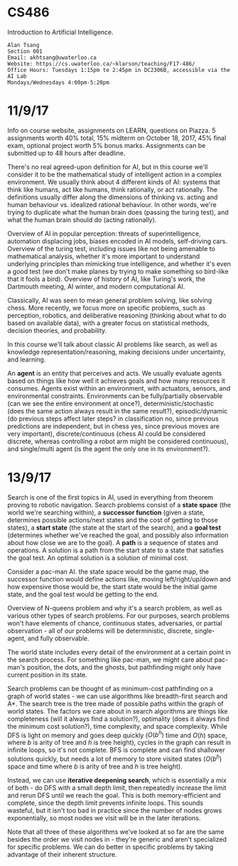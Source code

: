 CS486
=====

Introduction to Artificial Intelligence.

    Alan Tsang
    Section 001
    Email: akhtsang@uwaterloo.ca
    Website: https://cs.uwaterloo.ca/~klarson/teaching/F17-486/
    Office Hours: Tuesdays 1:15pm to 2:45pm in DC2306B, accessible via the AI Lab
    Mondays/Wednesdays 4:00pm-5:20pm

# 11/9/17

Info on course website, assignments on LEARN, questions on Piazza. 5 assignments worth 40% total, 15% midterm on October 18, 2017, 45% final exam, optional project worth 5% bonus marks. Assignments can be submitted up to 48 hours after deadline.

There's no real agreed-upon definition for AI, but in this course we'll consider it to be the mathematical study of intelligent action in a complex environment. We usually think about 4 different kinds of AI: systems that think like humans, act like humans, think rationally, or act rationally. The definitions usually differ along the dimensions of thinking vs. acting and human behaviour vs. idealized rational behaviour. In other words, we're trying to duplicate what the human brain does (passing the turing test), and what the human brain should do (acting rationally).

Overview of AI in popular perception: threats of superintelligence, automation displacing jobs, biases encoded in AI models, self-driving cars. Overview of the turing test, including issues like not being amenable to mathematical analysis, whether it's more important to understand underlying principles than mimicking true intelligence, and whether it's even a good test (we don't make planes by trying to make something so bird-like that it fools a bird). Overview of history of AI, like Turing's work, the Dartmouth meeting, AI winter, and modern computational AI.

Classically, AI was seen to mean general problem solving, like solving chess. More recently, we focus more on specific problems, such as perception, robotics, and deliberative reasoning (thinking about what to do based on available data), with a greater focus on statistical methods, decision theories, and probability.

In this course we'll talk about classic AI problems like search, as well as knowledge representation/reasoning, making decisions under uncertainty, and learning.

An **agent** is an entity that perceives and acts. We usually evaluate agents based on things like how well it achieves goals and how many resources it consumes. Agents exist within an environment, with actuators, sensors, and environmental constraints. Environments can be fully/partially observable (can we see the entire environment at once?), deterministic/stochastic (does the same action always result in the same result?), episodic/dynamic (do previous steps affect later steps? in classification no, since previous predictions are independent, but in chess yes, since previous moves are very important), discrete/continuous (chess AI could be considered discrete, whereas controlling a robot arm might be considered continuous), and single/multi agent (is the agent the only one in its environment?).

# 13/9/17

Search is one of the first topics in AI, used in everything from theorem proving to robotic navigation. Search problems consist of a **state space** (the world we're searching within), a **successor function** (given a state, determines possible actions/next states and the cost of getting to those states), a **start state** (the state at the start of the search), and a **goal test** (determines whether we've reached the goal, and possibly also information about how close we are to the goal). A **path** is a sequence of states and operations. A solution is a path from the start state to a state that satisfies the goal test. An optimal solution is a solution of minimal cost.

Consider a pac-man AI. the state space would be the game map, the successor function would define actions like, moving left/right/up/down and how expensive those would be, the start state would be the initial game state, and the goal test would be getting to the end.

Overview of N-queens problem and why it's a search problem, as well as various other types of search problems. For our purposes, search problems won't have elements of chance, continuous states, adversaries, or partial observation - all of our problems will be deterministic, discrete, single-agent, and fully observable.

The world state includes every detail of the environment at a certain point in the search process. For something like pac-man, we might care about pac-man's position, the dots, and the ghosts, but pathfinding might only have current position in its state.

Search problems can be thought of as minimum-cost pathfinding on a graph of world states - we can use algorithms like breadth-first search and A*. The search tree is the tree made of possible paths within the graph of world states. The factors we care about in search algorithms are things like completeness (will it always find a solution?), optimality (does it always find the minimum cost solution?), time complexity, and space complexity. While DFS is light on memory and goes deep quickly ($O(b^h)$ time and $O(h)$ space, where $b$ is arity of tree and $h$ is tree height), cycles in the graph can result in infinite loops, so it's not complete. BFS is complete and can find shallower solutions quickly, but needs a lot of memory to store visited states ($O(b^h)$ space and time where $b$ is arity of tree and $h$ is tree height).

Instead, we can use **iterative deepening search**, which is essentially a mix of both - do DFS with a small depth limit, then repeatedly increase the limit and rerun DFS until we reach the goal. This is both memory-efficient and complete, since the depth limit prevents infinite loops. This sounds wasteful, but it isn't too bad in practice since the number of nodes grows exponentially, so most nodes we visit will be in the later iterations.

Note that all three of these algorithms we've looked at so far are the same besides the order we visit nodes in - they're generic and aren't specialized for specific problems. We can do better in specific problems by taking advantage of their inherent structure.